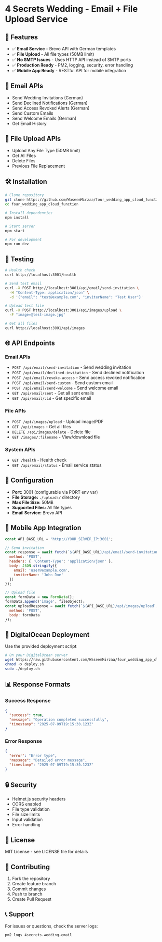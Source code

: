 # 4 Secrets Wedding - Email + File Upload Service

## 🚀 Features

- ✅ **Email Service** - Brevo API with German templates
- ✅ **File Upload** - All file types (50MB limit)
- ✅ **No SMTP Issues** - Uses HTTP API instead of SMTP ports
- ✅ **Production Ready** - PM2, logging, security, error handling
- ✅ **Mobile App Ready** - RESTful API for mobile integration

## 📧 Email APIs

- Send Wedding Invitations (German)
- Send Declined Notifications (German)
- Send Access Revoked Alerts (German)
- Send Custom Emails
- Send Welcome Emails (German)
- Get Email History

## 📄 File Upload APIs

- Upload Any File Type (50MB limit)
- Get All Files
- Delete Files
- Previous File Replacement

## 🛠️ Installation

```bash
# Clone repository
git clone https://github.com/WaseemMirzaa/four_wedding_app_cloud_function.git
cd four_wedding_app_cloud_function

# Install dependencies
npm install

# Start server
npm start

# For development
npm run dev
```

## 🧪 Testing

```bash
# Health check
curl http://localhost:3001/health

# Send test email
curl -X POST http://localhost:3001/api/email/send-invitation \
  -H "Content-Type: application/json" \
  -d '{"email": "test@example.com", "inviterName": "Test User"}'

# Upload test file
curl -X POST http://localhost:3001/api/images/upload \
  -F "image=@test-image.jpg"

# Get all files
curl http://localhost:3001/api/images
```

## 🌐 API Endpoints

### Email APIs
- `POST /api/email/send-invitation` - Send wedding invitation
- `POST /api/email/declined-invitation` - Send declined notification
- `POST /api/email/revoke-access` - Send access revoked notification
- `POST /api/email/send-custom` - Send custom email
- `POST /api/email/send-welcome` - Send welcome email
- `GET /api/email/sent` - Get all sent emails
- `GET /api/email/:id` - Get specific email

### File APIs
- `POST /api/images/upload` - Upload image/PDF
- `GET /api/images` - Get all files
- `DELETE /api/images/delete` - Delete file
- `GET /images/:filename` - View/download file

### System APIs
- `GET /health` - Health check
- `GET /api/email/status` - Email service status

## 🔧 Configuration

- **Port:** 3001 (configurable via PORT env var)
- **File Storage:** `./uploads/` directory
- **Max File Size:** 50MB
- **Supported Files:** All file types
- **Email Service:** Brevo API

## 📱 Mobile App Integration

```javascript
const API_BASE_URL = 'http://YOUR_SERVER_IP:3001';

// Send invitation
const response = await fetch(`${API_BASE_URL}/api/email/send-invitation`, {
  method: 'POST',
  headers: { 'Content-Type': 'application/json' },
  body: JSON.stringify({
    email: 'user@example.com',
    inviterName: 'John Doe'
  })
});

// Upload file
const formData = new FormData();
formData.append('image', fileObject);
const uploadResponse = await fetch(`${API_BASE_URL}/api/images/upload`, {
  method: 'POST',
  body: formData
});
```

## 🚀 DigitalOcean Deployment

Use the provided deployment script:

```bash
# On your DigitalOcean server
wget https://raw.githubusercontent.com/WaseemMirzaa/four_wedding_app_cloud_function/main/deploy.sh
chmod +x deploy.sh
sudo ./deploy.sh
```

## 📊 Response Formats

### Success Response
```json
{
  "success": true,
  "message": "Operation completed successfully",
  "timestamp": "2025-07-09T19:15:30.123Z"
}
```

### Error Response
```json
{
  "error": "Error type",
  "message": "Detailed error message",
  "timestamp": "2025-07-09T19:15:30.123Z"
}
```

## 🔒 Security

- Helmet.js security headers
- CORS enabled
- File type validation
- File size limits
- Input validation
- Error handling

## 📝 License

MIT License - see LICENSE file for details

## 🤝 Contributing

1. Fork the repository
2. Create feature branch
3. Commit changes
4. Push to branch
5. Create Pull Request

## 📞 Support

For issues or questions, check the server logs:
```bash
pm2 logs 4secrets-wedding-email
```
